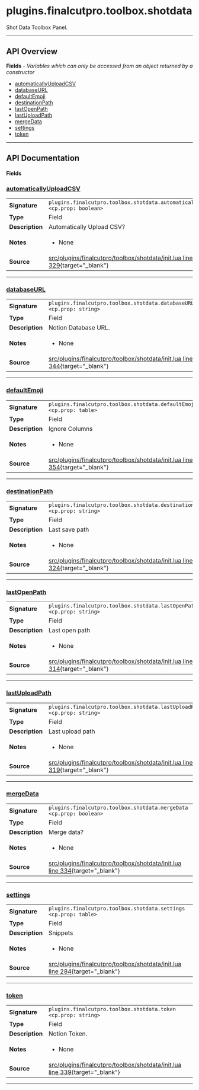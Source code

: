 # plugins.finalcutpro.toolbox.shotdata

Shot Data Toolbox Panel.

---

## API Overview
**Fields** - _Variables which can only be accessed from an object returned by a constructor_
 * [automaticallyUploadCSV](#automaticallyuploadcsv)
 * [databaseURL](#databaseurl)
 * [defaultEmoji](#defaultemoji)
 * [destinationPath](#destinationpath)
 * [lastOpenPath](#lastopenpath)
 * [lastUploadPath](#lastuploadpath)
 * [mergeData](#mergedata)
 * [settings](#settings)
 * [token](#token)


---

## API Documentation

#### Fields


### [automaticallyUploadCSV](#automaticallyuploadcsv)

|                                             |                                                                                     |
| --------------------------------------------|-------------------------------------------------------------------------------------|
| **Signature**                               | `plugins.finalcutpro.toolbox.shotdata.automaticallyUploadCSV <cp.prop: boolean>`                                                                    |
| **Type**                                    | Field                                                                     |
| **Description**                             | Automatically Upload CSV?                                                                     |
| **Notes**                                   | <ul><li>None</li></ul> |
| **Source**                                  | [src/plugins/finalcutpro/toolbox/shotdata/init.lua line 329](https://github.com/CommandPost/CommandPost/blob/develop/src/plugins/finalcutpro/toolbox/shotdata/init.lua#L329){target="_blank"} |

---


### [databaseURL](#databaseurl)

|                                             |                                                                                     |
| --------------------------------------------|-------------------------------------------------------------------------------------|
| **Signature**                               | `plugins.finalcutpro.toolbox.shotdata.databaseURL <cp.prop: string>`                                                                    |
| **Type**                                    | Field                                                                     |
| **Description**                             | Notion Database URL.                                                                     |
| **Notes**                                   | <ul><li>None</li></ul> |
| **Source**                                  | [src/plugins/finalcutpro/toolbox/shotdata/init.lua line 344](https://github.com/CommandPost/CommandPost/blob/develop/src/plugins/finalcutpro/toolbox/shotdata/init.lua#L344){target="_blank"} |

---


### [defaultEmoji](#defaultemoji)

|                                             |                                                                                     |
| --------------------------------------------|-------------------------------------------------------------------------------------|
| **Signature**                               | `plugins.finalcutpro.toolbox.shotdata.defaultEmoji <cp.prop: table>`                                                                    |
| **Type**                                    | Field                                                                     |
| **Description**                             | Ignore Columns                                                                     |
| **Notes**                                   | <ul><li>None</li></ul> |
| **Source**                                  | [src/plugins/finalcutpro/toolbox/shotdata/init.lua line 354](https://github.com/CommandPost/CommandPost/blob/develop/src/plugins/finalcutpro/toolbox/shotdata/init.lua#L354){target="_blank"} |

---


### [destinationPath](#destinationpath)

|                                             |                                                                                     |
| --------------------------------------------|-------------------------------------------------------------------------------------|
| **Signature**                               | `plugins.finalcutpro.toolbox.shotdata.destinationPath <cp.prop: string>`                                                                    |
| **Type**                                    | Field                                                                     |
| **Description**                             | Last save path                                                                     |
| **Notes**                                   | <ul><li>None</li></ul> |
| **Source**                                  | [src/plugins/finalcutpro/toolbox/shotdata/init.lua line 324](https://github.com/CommandPost/CommandPost/blob/develop/src/plugins/finalcutpro/toolbox/shotdata/init.lua#L324){target="_blank"} |

---


### [lastOpenPath](#lastopenpath)

|                                             |                                                                                     |
| --------------------------------------------|-------------------------------------------------------------------------------------|
| **Signature**                               | `plugins.finalcutpro.toolbox.shotdata.lastOpenPath <cp.prop: string>`                                                                    |
| **Type**                                    | Field                                                                     |
| **Description**                             | Last open path                                                                     |
| **Notes**                                   | <ul><li>None</li></ul> |
| **Source**                                  | [src/plugins/finalcutpro/toolbox/shotdata/init.lua line 314](https://github.com/CommandPost/CommandPost/blob/develop/src/plugins/finalcutpro/toolbox/shotdata/init.lua#L314){target="_blank"} |

---


### [lastUploadPath](#lastuploadpath)

|                                             |                                                                                     |
| --------------------------------------------|-------------------------------------------------------------------------------------|
| **Signature**                               | `plugins.finalcutpro.toolbox.shotdata.lastUploadPath <cp.prop: string>`                                                                    |
| **Type**                                    | Field                                                                     |
| **Description**                             | Last upload path                                                                     |
| **Notes**                                   | <ul><li>None</li></ul> |
| **Source**                                  | [src/plugins/finalcutpro/toolbox/shotdata/init.lua line 319](https://github.com/CommandPost/CommandPost/blob/develop/src/plugins/finalcutpro/toolbox/shotdata/init.lua#L319){target="_blank"} |

---


### [mergeData](#mergedata)

|                                             |                                                                                     |
| --------------------------------------------|-------------------------------------------------------------------------------------|
| **Signature**                               | `plugins.finalcutpro.toolbox.shotdata.mergeData <cp.prop: boolean>`                                                                    |
| **Type**                                    | Field                                                                     |
| **Description**                             | Merge data?                                                                     |
| **Notes**                                   | <ul><li>None</li></ul> |
| **Source**                                  | [src/plugins/finalcutpro/toolbox/shotdata/init.lua line 334](https://github.com/CommandPost/CommandPost/blob/develop/src/plugins/finalcutpro/toolbox/shotdata/init.lua#L334){target="_blank"} |

---


### [settings](#settings)

|                                             |                                                                                     |
| --------------------------------------------|-------------------------------------------------------------------------------------|
| **Signature**                               | `plugins.finalcutpro.toolbox.shotdata.settings <cp.prop: table>`                                                                    |
| **Type**                                    | Field                                                                     |
| **Description**                             | Snippets                                                                     |
| **Notes**                                   | <ul><li>None</li></ul> |
| **Source**                                  | [src/plugins/finalcutpro/toolbox/shotdata/init.lua line 284](https://github.com/CommandPost/CommandPost/blob/develop/src/plugins/finalcutpro/toolbox/shotdata/init.lua#L284){target="_blank"} |

---


### [token](#token)

|                                             |                                                                                     |
| --------------------------------------------|-------------------------------------------------------------------------------------|
| **Signature**                               | `plugins.finalcutpro.toolbox.shotdata.token <cp.prop: string>`                                                                    |
| **Type**                                    | Field                                                                     |
| **Description**                             | Notion Token.                                                                     |
| **Notes**                                   | <ul><li>None</li></ul> |
| **Source**                                  | [src/plugins/finalcutpro/toolbox/shotdata/init.lua line 339](https://github.com/CommandPost/CommandPost/blob/develop/src/plugins/finalcutpro/toolbox/shotdata/init.lua#L339){target="_blank"} |

---

